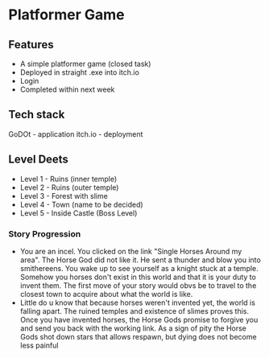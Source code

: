 # Platformer Game

## Features
- A simple platformer game (closed task)
- Deployed in straight .exe into itch.io
- Login
- Completed within next week


## Tech stack

GoDOt - application
itch.io - deployment

## Level Deets
- Level 1 - Ruins (inner temple)
- Level 2 - Ruins (outer temple)
- Level 3 - Forest with slime
- Level 4 - Town (name to be decided)
- Level 5 - Inside Castle (Boss Level)

### Story Progression ###
- You are an incel. You clicked on the link "Single Horses Around my area". The Horse God did not like it. He sent a thunder and blow you into smithereens. You wake up to see yourself as a knight stuck at a temple. Somehow you horses don't exist in this world and that it is your duty to invent them. The first move of your story would obvs be to travel to the closest town to acquire about what the world is like.
- Little do u know that because horses weren't invented yet, the world is falling apart. The ruined temples and existence of slimes proves this. Once you have invented horses, the Horse Gods promise to forgive you and send you back with the working link. As a sign of pity the Horse Gods shot down stars that allows respawn, but dying does not become less painful

